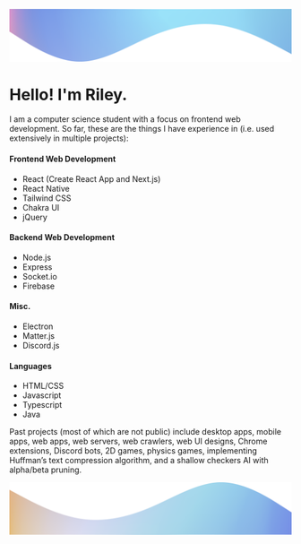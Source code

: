 ![](./wave.png)
# Hello! I'm Riley.
I am a computer science student with a focus on frontend web development. So far, these are the things I have experience in (i.e. used extensively in multiple projects):

#### Frontend Web Development
- React (Create React App and Next.js)
- React Native
- Tailwind CSS
- Chakra UI
- jQuery

#### Backend Web Development
- Node.js
- Express
- Socket.io
- Firebase

#### Misc.
- Electron
- Matter.js
- Discord.js

#### Languages
- HTML/CSS
- Javascript
- Typescript
- Java

Past projects (most of which are not public) include desktop apps, mobile apps, web apps, web servers, web crawlers, web UI designs, Chrome extensions, Discord bots, 2D games, physics games, implementing Huffman’s text compression algorithm, and a shallow checkers AI with alpha/beta pruning.


![](./wave2.png)
